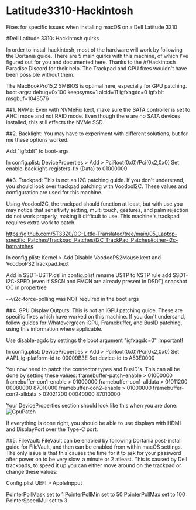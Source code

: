 # Latitude3310-Hackintosh
Fixes for specific issues when installing macOS on a Dell Latitude 3310

#Dell Latitude 3310: Hackintosh quirks

In order to install hackintosh, most of the hardware will work by 
following the Dortania guide.
There are 5 main quirks with this machine, of which I've figured out for 
you and documented here.
Thanks to the /r/Hackintosh Paradise Discord for their help. The Trackpad 
and GPU fixes wouldn't have been
possible without them.

The MacBookPro15,2 SMBIOS is optimal here, especially for GPU patching.
boot-args: debug=0x100 keepsyms=1 alcid=11
 igfxagdc=0 igfxblt msgbuf=1048576

##1. NVMe:
Even with NVMeFix kext, make sure the SATA controller is set to AHCI mode 
and not RAID mode. Even though there
are no SATA devices installed, this still effects the NVMe SSD.

##2. Backlight:
You may have to experiment with different solutions, but for me these 
options worked.

Add "igfxblt" to boot-args

In config.plist:
DeviceProperties > Add > PciRoot(0x0)/Pci(0x2,0x0)
Set enable-backlight-registers-fix (Data) to 01000000

##3. Trackpad:
This is not an I2C patching guide. If you don't understand, you should 
look over trackpad patching with VoodooI2C. These values and
configuration are used for this machine.

Using VoodooI2C, the trackpad should function at least, but with use you 
may notice that sensitivity setting,
multi touch, gestures, and palm rejection do not work properly, making it 
difficult to use. This machine's
trackpad requires extra work to patch.

https://github.com/5T33Z0/OC-Little-Translated/tree/main/05_Laptop-specific_Patches/Trackpad_Patches/I2C_TrackPad_Patches#other-i2c-hotpatches

In config.plist:
Kernel > Add
Disable VoodooPS2Mouse.kext and VoodooPS2Trackpad.kext

Add in SSDT-USTP.dsl
in config.plist rename USTP to XSTP rule
add SSDT-I2C-SPED (even if SSCN and FMCN are already present in DSDT)
snapshot OC in propertree

--vi2c-force-polling was NOT required in the boot args

##4. GPU Display Outputs:
This is not an iGPU patching guide. These are specific fixes which have 
worked on this machine.
If you don't undersand, follow guides for Whatevergreen iGPU, Framebuffer, 
and BusID patching, using this information where applicable.


Use disable-agdc by settings the boot argument "igfxagdc=0"
Important!

In config.plist:
DeviceProperties > Add > PciRoot(0x0)/Pci(0x2,0x0)
Set AAPL,ig-platform-id to 00009B3E
Set device-id to A53E0000

You now need to patch the connector types and BusID's. This can all be 
done by setting these values:
framebuffer-patch-enable > 01000000
framebuffer-con1-enable > 01000000
framebuffer-con1-alldata > 01011200 00080000 87010000
framebuffer-con2-enable > 01000000
framebuffer-con2-alldata > 02021200 00040000 87010000

Your DeviceProperties section should look like this when you are done:
![GpuPatch](https://github.com/silvercreeper356/Latitude3310-Hackintosh/assets/76752846/62a41fd8-1b5d-4093-9514-49d53c081016)


If everything is done right, you should be able to use displays with HDMI and DisplayPort over the Type-C port.


##5. FileVault:
FileVault can be enabled by following Dortania post-install guide for 
FileVault, and then can be enabled from within
macOS settings. The only issue is that this causes the time for it to ask 
for your password after power on
to be very slow, a minute or 2 atleast.
This is caused by Dell trackpads, to speed it up you can either move 
around on the trackpad or change these values:

Config.plist UEFI > AppleInpput

PointerPollMask set to 1
PointerPollMin set to 50
PointerPollMax set to 100
PointerSpeedMul set to 3

